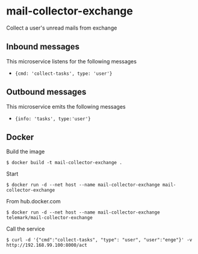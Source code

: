 # mail-collector-exchange
Collect a user's unread mails from exchange

## Inbound messages
This microservice listens for the following messages


- ```{cmd: 'collect-tasks', type: 'user'}```

## Outbound messages
This microservice emits the following messages

- ```{info: 'tasks', type:'user'}```

## Docker
Build the image

```
$ docker build -t mail-collector-exchange .
```

Start

```
$ docker run -d --net host --name mail-collector-exchange mail-collector-exchange
```

From hub.docker.com

```
$ docker run -d --net host --name mail-collector-exchange telemark/mail-collector-exchange
```

Call the service

```
$ curl -d '{"cmd":"collect-tasks", "type": "user", "user":"enge"}' -v http://192.168.99.100:8000/act
```
